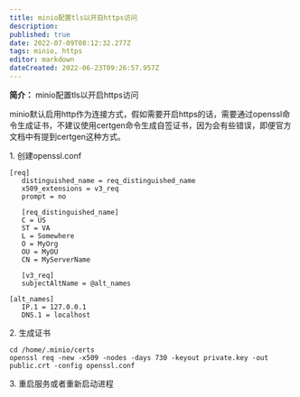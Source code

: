 ```yaml
---
title: minio配置tls以开启https访问
description: 
published: true
date: 2022-07-09T08:12:32.277Z
tags: minio, https
editor: markdown
dateCreated: 2022-06-23T09:26:57.957Z
---
```


**简介：** minio配置tls以开启https访问

minio默认启用http作为连接方式，假如需要开启https的话，需要通过openssl命令生成证书，不建议使用certgen命令生成自签证书，因为会有些错误，即便官方文档中有提到certgen这种方式。

1\. 创建openssl.conf

```
[req]
   distinguished_name = req_distinguished_name
   x509_extensions = v3_req
   prompt = no
   
   [req_distinguished_name]
   C = US
   ST = VA
   L = Somewhere
   O = MyOrg
   OU = MyOU
   CN = MyServerName
   
   [v3_req]
   subjectAltName = @alt_names
   
[alt_names]
   IP.1 = 127.0.0.1
   DNS.1 = localhost
```

2\. 生成证书

```
cd /home/.minio/certs
openssl req -new -x509 -nodes -days 730 -keyout private.key -out public.crt -config openssl.conf
```

3\. 重启服务或者重新启动进程

